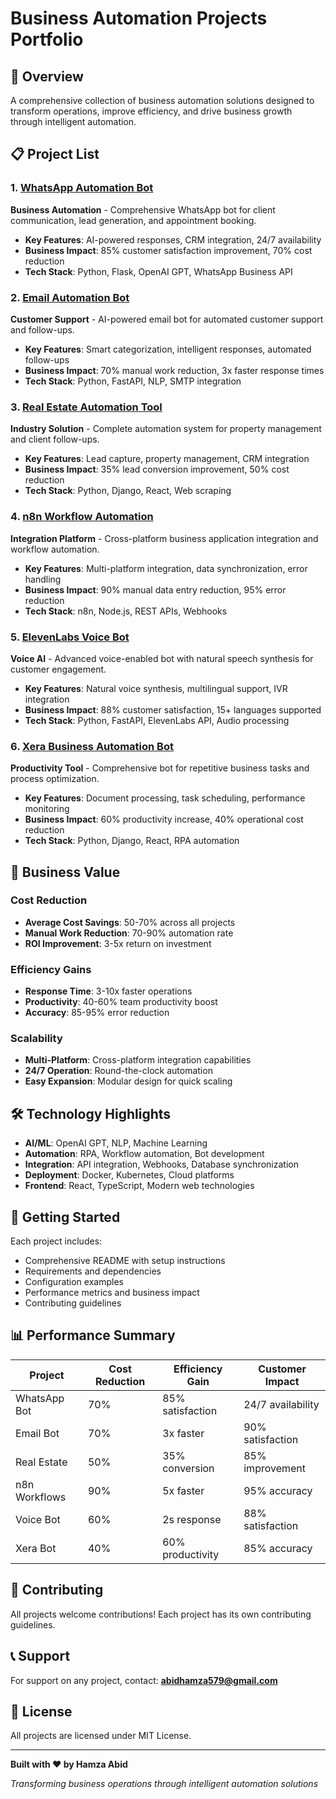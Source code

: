 # Business Automation Projects Portfolio

## 🚀 Overview

A comprehensive collection of business automation solutions designed to transform operations, improve efficiency, and drive business growth through intelligent automation.

## 📋 Project List

### 1. [WhatsApp Automation Bot](./whatsapp-automation-bot/)
**Business Automation** - Comprehensive WhatsApp bot for client communication, lead generation, and appointment booking.

- **Key Features**: AI-powered responses, CRM integration, 24/7 availability
- **Business Impact**: 85% customer satisfaction improvement, 70% cost reduction
- **Tech Stack**: Python, Flask, OpenAI GPT, WhatsApp Business API

### 2. [Email Automation Bot](./email-automation-bot/)
**Customer Support** - AI-powered email bot for automated customer support and follow-ups.

- **Key Features**: Smart categorization, intelligent responses, automated follow-ups
- **Business Impact**: 70% manual work reduction, 3x faster response times
- **Tech Stack**: Python, FastAPI, NLP, SMTP integration

### 3. [Real Estate Automation Tool](./real-estate-automation/)
**Industry Solution** - Complete automation system for property management and client follow-ups.

- **Key Features**: Lead capture, property management, CRM integration
- **Business Impact**: 35% lead conversion improvement, 50% cost reduction
- **Tech Stack**: Python, Django, React, Web scraping

### 4. [n8n Workflow Automation](./n8n-workflows/)
**Integration Platform** - Cross-platform business application integration and workflow automation.

- **Key Features**: Multi-platform integration, data synchronization, error handling
- **Business Impact**: 90% manual data entry reduction, 95% error reduction
- **Tech Stack**: n8n, Node.js, REST APIs, Webhooks

### 5. [ElevenLabs Voice Bot](./elevenlabs-voice-bot/)
**Voice AI** - Advanced voice-enabled bot with natural speech synthesis for customer engagement.

- **Key Features**: Natural voice synthesis, multilingual support, IVR integration
- **Business Impact**: 88% customer satisfaction, 15+ languages supported
- **Tech Stack**: Python, FastAPI, ElevenLabs API, Audio processing

### 6. [Xera Business Automation Bot](./xera-business-bot/)
**Productivity Tool** - Comprehensive bot for repetitive business tasks and process optimization.

- **Key Features**: Document processing, task scheduling, performance monitoring
- **Business Impact**: 60% productivity increase, 40% operational cost reduction
- **Tech Stack**: Python, Django, React, RPA automation

## 🎯 Business Value

### **Cost Reduction**
- **Average Cost Savings**: 50-70% across all projects
- **Manual Work Reduction**: 70-90% automation rate
- **ROI Improvement**: 3-5x return on investment

### **Efficiency Gains**
- **Response Time**: 3-10x faster operations
- **Productivity**: 40-60% team productivity boost
- **Accuracy**: 85-95% error reduction

### **Scalability**
- **Multi-Platform**: Cross-platform integration capabilities
- **24/7 Operation**: Round-the-clock automation
- **Easy Expansion**: Modular design for quick scaling

## 🛠️ Technology Highlights

- **AI/ML**: OpenAI GPT, NLP, Machine Learning
- **Automation**: RPA, Workflow automation, Bot development
- **Integration**: API integration, Webhooks, Database synchronization
- **Deployment**: Docker, Kubernetes, Cloud platforms
- **Frontend**: React, TypeScript, Modern web technologies

## 🚀 Getting Started

Each project includes:
- Comprehensive README with setup instructions
- Requirements and dependencies
- Configuration examples
- Performance metrics and business impact
- Contributing guidelines

## 📊 Performance Summary

| Project | Cost Reduction | Efficiency Gain | Customer Impact |
|---------|----------------|-----------------|-----------------|
| WhatsApp Bot | 70% | 85% satisfaction | 24/7 availability |
| Email Bot | 70% | 3x faster | 90% satisfaction |
| Real Estate | 50% | 35% conversion | 85% improvement |
| n8n Workflows | 90% | 5x faster | 95% accuracy |
| Voice Bot | 60% | 2s response | 88% satisfaction |
| Xera Bot | 40% | 60% productivity | 85% accuracy |

## 🤝 Contributing

All projects welcome contributions! Each project has its own contributing guidelines.

## 📞 Support

For support on any project, contact: **abidhamza579@gmail.com**

## 📄 License

All projects are licensed under MIT License.

---

**Built with ❤️ by Hamza Abid**

*Transforming business operations through intelligent automation solutions*

